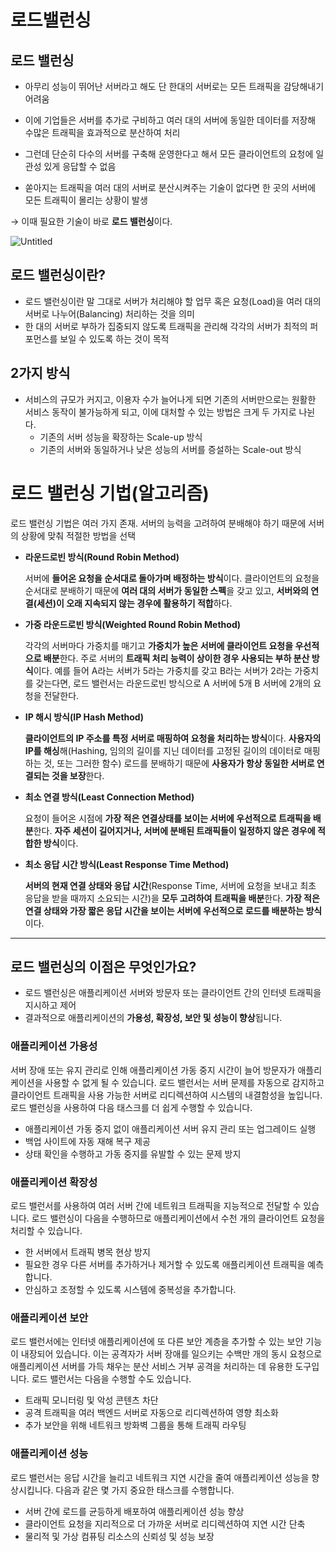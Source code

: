 # 로드밸런싱

## 로드 밸런싱

- 아무리 성능이 뛰어난 서버라고 해도 단 한대의 서버로는 모든 트래픽을 감당해내기 어려움
- 이에 기업들은 서버를 추가로 구비하고 여러 대의 서버에 동일한 데이터를 저장해 수많은 트래픽을 효과적으로 분산하여 처리

- 그런데 단순히 다수의 서버를 구축해 운영한다고 해서 모든 클라이언트의 요청에 일관성 있게 응답할 수 없음
- 쏟아지는 트래픽을 여러 대의 서버로 분산시켜주는 기술이 없다면 한 곳의 서버에 모든 트래픽이 몰리는 상황이 발생

→ 이때 필요한 기술이 바로 **로드 밸런싱**이다.

![Untitled](%E1%84%85%E1%85%A9%E1%84%83%E1%85%B3%E1%84%87%E1%85%A2%E1%86%AF%E1%84%85%E1%85%A5%E1%86%AB%E1%84%89%E1%85%B5%E1%86%BC%20f6dbf324ac1f4cac920d03f68173b4c5/Untitled.png)

## 로드 밸런싱이란?

- 로드 밸런싱이란 말 그대로 서버가 처리해야 할 업무 혹은 요청(Load)을 여러 대의 서버로 나누어(Balancing) 처리하는 것을 의미
- 한 대의 서버로 부하가 집중되지 않도록 트래픽을 관리해 각각의 서버가 최적의 퍼포먼스를 보일 수 있도록 하는 것이 목적

## 2가지 방식

- 서비스의 규모가 커지고, 이용자 수가 늘어나게 되면 기존의 서버만으로는 원활한 서비스 동작이 불가능하게 되고, 이에 대처할 수 있는 방법은 크게 두 가지로 나뉜다.
    - 기존의 서버 성능을 확장하는 Scale-up 방식
    - 기존의 서버와 동일하거나 낮은 성능의 서버를 증설하는 Scale-out 방식

# **로드 밸런싱 기법(알고리즘)**

로드 밸런싱 기법은 여러 가지 존재.
서버의 능력을 고려하여 분배해야 하기 때문에 서버의 상황에 맞춰 적절한 방법을 선택

- **라운드로빈 방식(Round Robin Method)**
    
    서버에 **들어온 요청을 순서대로 돌아가며 배정하는 방식**이다. 클라이언트의 요청을 순서대로 분배하기 때문에 **여러 대의 서버가 동일한 스펙**을 갖고 있고, **서버와의 연결(세션)이 오래 지속되지 않는 경우에 활용하기 적합**하다.
    

- **가중 라운드로빈 방식(Weighted Round Robin Method)**
    
    각각의 서버마다 가중치를 매기고 **가중치가 높은 서버에 클라이언트 요청을 우선적으로 배분**한다. 주로 서버의 **트래픽 처리 능력이 상이한 경우 사용되는 부하 분산 방식**이다.
    예를 들어 A라는 서버가 5라는 가중치를 갖고 B라는 서버가 2라는 가중치를 갖는다면, 로드 밸런서는 라운드로빈 방식으로 A 서버에 5개 B 서버에 2개의 요청을 전달한다.
    
- **IP 해시 방식(IP Hash Method)**
    
    **클라이언트의 IP 주소를 특정 서버로 매핑하여 요청을 처리하는 방식**이다. **사용자의 IP를 해싱**해(Hashing, 임의의 길이를 지닌 데이터를 고정된 길이의 데이터로 매핑하는 것, 또는 그러한 함수) 로드를 분배하기 때문에 **사용자가 항상 동일한 서버로 연결되는 것을 보장**한다.
    
- **최소 연결 방식(Least Connection Method)**
    
    요청이 들어온 시점에 **가장 적은 연결상태를 보이는 서버에 우선적으로 트래픽을 배분**한다. **자주 세션이 길어지거나, 서버에 분배된 트래픽들이 일정하지 않은 경우에 적합한 방식**이다.
    
- **최소 응답 시간 방식(Least Response Time Method)**
    
    **서버의 현재 연결 상태와 응답 시간**(Response Time, 서버에 요청을 보내고 최초 응답을 받을 때까지 소요되는 시간)을 **모두 고려하여 트래픽을 배분**한다. **가장 적은 연결 상태와 가장 짧은 응답 시간을 보이는 서버에 우선적으로 로드를 배분하는 방식**이다.
    

---

## **로드 밸런싱의 이점은 무엇인가요?**

- 로드 밸런싱은 애플리케이션 서버와 방문자 또는 클라이언트 간의 인터넷 트래픽을 지시하고 제어
- 결과적으로 애플리케이션의 **가용성, 확장성, 보안 및 성능이 향상**됩니다.

### 애플리케이션 가용성

서버 장애 또는 유지 관리로 인해 애플리케이션 가동 중지 시간이 늘어 방문자가 애플리케이션을 사용할 수 없게 될 수 있습니다. 로드 밸런서는 서버 문제를 자동으로 감지하고 클라이언트 트래픽을 사용 가능한 서버로 리디렉션하여 시스템의 내결함성을 높입니다. 로드 밸런싱을 사용하여 다음 태스크를 더 쉽게 수행할 수 있습니다.

- 애플리케이션 가동 중지 없이 애플리케이션 서버 유지 관리 또는 업그레이드 실행
- 백업 사이트에 자동 재해 복구 제공
- 상태 확인을 수행하고 가동 중지를 유발할 수 있는 문제 방지

### 애플리케이션 확장성

로드 밸런서를 사용하여 여러 서버 간에 네트워크 트래픽을 지능적으로 전달할 수 있습니다. 로드 밸런싱이 다음을 수행하므로 애플리케이션에서 수천 개의 클라이언트 요청을 처리할 수 있습니다.

- 한 서버에서 트래픽 병목 현상 방지
- 필요한 경우 다른 서버를 추가하거나 제거할 수 있도록 애플리케이션 트래픽을 예측합니다.
- 안심하고 조정할 수 있도록 시스템에 중복성을 추가합니다.

### 애플리케이션 보안

로드 밸런서에는 인터넷 애플리케이션에 또 다른 보안 계층을 추가할 수 있는 보안 기능이 내장되어 있습니다. 이는 공격자가 서버 장애를 일으키는 수백만 개의 동시 요청으로 애플리케이션 서버를 가득 채우는 분산 서비스 거부 공격을 처리하는 데 유용한 도구입니다. 로드 밸런서는 다음을 수행할 수도 있습니다.

- 트래픽 모니터링 및 악성 콘텐츠 차단
- 공격 트래픽을 여러 백엔드 서버로 자동으로 리디렉션하여 영향 최소화
- 추가 보안을 위해 네트워크 방화벽 그룹을 통해 트래픽 라우팅

### 애플리케이션 성능

로드 밸런서는 응답 시간을 늘리고 네트워크 지연 시간을 줄여 애플리케이션 성능을 향상시킵니다. 다음과 같은 몇 가지 중요한 태스크를 수행합니다.

- 서버 간에 로드를 균등하게 배포하여 애플리케이션 성능 향상
- 클라이언트 요청을 지리적으로 더 가까운 서버로 리디렉션하여 지연 시간 단축
- 물리적 및 가상 컴퓨팅 리소스의 신뢰성 및 성능 보장